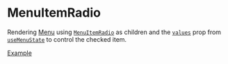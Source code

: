 # MenuItemRadio

<p data-description>
  Rendering <a href="/components/menu">Menu</a> using <a href="/reference/menu-item-radio"><code>MenuItemRadio</code></a> as children and the <a href="/reference/menu-state#values"><code>values</code></a> prop from <a href="/reference/menu-state"><code>useMenuState</code></a> to control the checked item.
</p>

<a href="./index.tsx" data-playground>Example</a>
